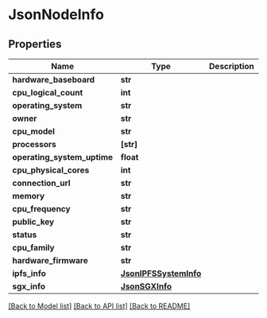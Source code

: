 # JsonNodeInfo


## Properties
Name | Type | Description | Notes
------------ | ------------- | ------------- | -------------
**hardware_baseboard** | **str** |  | [optional] 
**cpu_logical_count** | **int** |  | [optional] 
**operating_system** | **str** |  | [optional] 
**owner** | **str** |  | [optional] 
**cpu_model** | **str** |  | [optional] 
**processors** | **[str]** |  | [optional] 
**operating_system_uptime** | **float** |  | [optional] 
**cpu_physical_cores** | **int** |  | [optional] 
**connection_url** | **str** |  | [optional] 
**memory** | **str** |  | [optional] 
**cpu_frequency** | **str** |  | [optional] 
**public_key** | **str** |  | [optional] 
**status** | **str** |  | [optional] 
**cpu_family** | **str** |  | [optional] 
**hardware_firmware** | **str** |  | [optional] 
**ipfs_info** | [**JsonIPFSSystemInfo**](JsonIPFSSystemInfo.md) |  | [optional] 
**sgx_info** | [**JsonSGXInfo**](JsonSGXInfo.md) |  | [optional] 

[[Back to Model list]](../README.md#documentation-for-models) [[Back to API list]](../README.md#documentation-for-api-endpoints) [[Back to README]](../README.md)


